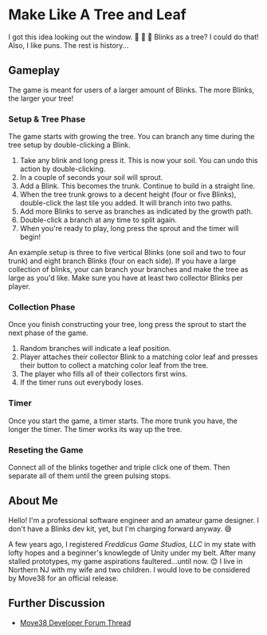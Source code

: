 # Make Like A Tree and Leaf

I got this idea looking out the window. 🌳 🤔 💭 Blinks as a tree? I could do that! Also, I like puns. The rest is history...

## Gameplay

The game is meant for users of a larger amount of Blinks. The more Blinks, the larger your tree!

### Setup & Tree Phase

The game starts with growing the tree. You can branch any time during the tree setup by double-clicking a Blink.

1. Take any blink and long press it. This is now your soil. You can undo this action by double-clicking.
2. In a couple of seconds your soil will sprout.
3. Add a Blink. This becomes the trunk. Continue to build in a straight line.
4. When the tree trunk grows to a decent height (four or five Blinks), double-click the last tile you added. It will branch into two paths.
5. Add more Blinks to serve as branches as indicated by the growth path.
6. Double-click a branch at any time to split again.
7. When you're ready to play, long press the sprout and the timer will begin!

An example setup is three to five vertical Blinks (one soil and two to four trunk) and eight branch Blinks (four on each side). If you have a large collection of blinks, your can branch your branches and make the tree as large as you'd like. Make sure you have at least two collector Blinks per player.

### Collection Phase

Once you finish constructing your tree, long press the sprout to start the next phase of the game. 

1. Random branches will indicate a leaf position.
2. Player attaches their collector Blink to a matching color leaf and presses their button to collect a matching color leaf from the tree.
3. The player who fills all of their collectors first wins.
4. If the timer runs out everybody loses.

### Timer

Once you start the game, a timer starts. The more trunk you have, the longer the timer. The timer works its way up the tree.

### Reseting the Game

Connect all of the blinks together and triple click one of them. Then separate all of them until the green pulsing stops.

## About Me

Hello! I'm a professional software engineer and an amateur game designer. I don't have a Blinks dev kit, yet, but I'm charging forward anyway. 😅

A few years ago, I registered _Freddicus Game Studios, LLC_ in my state with lofty hopes and a beginner's knowlegde of Unity under my belt. After many stalled prototypes, my game aspirations faultered...until now. 😊 I live in Northern NJ with my wife and two children. I would love to be considered by Move38 for an official release.

## Further Discussion

- [Move38 Developer Forum Thread](https://forum.move38.com/t/new-game-wip-make-like-a-tree-and-leaf/549)
